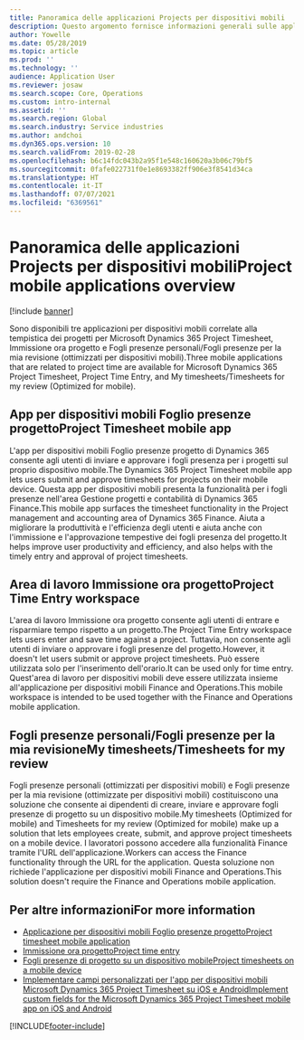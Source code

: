```yaml
---
title: Panoramica delle applicazioni Projects per dispositivi mobili
description: Questo argomento fornisce informazioni generali sulle applicazioni relative alla tempistica dei progetti per Microsoft Dynamics 365 Project Timesheet, Immissione ora progetto e Fogli presenze personali/Fogli presenze disponibili su un dispositivo mobile.
author: Yowelle
ms.date: 05/28/2019
ms.topic: article
ms.prod: ''
ms.technology: ''
audience: Application User
ms.reviewer: josaw
ms.search.scope: Core, Operations
ms.custom: intro-internal
ms.assetid: ''
ms.search.region: Global
ms.search.industry: Service industries
ms.author: andchoi
ms.dyn365.ops.version: 10
ms.search.validFrom: 2019-02-28
ms.openlocfilehash: b6c14fdc043b2a95f1e548c160620a3b06c79bf5
ms.sourcegitcommit: 0fafe022731f0e1e8693382ff906e3f8541d34ca
ms.translationtype: HT
ms.contentlocale: it-IT
ms.lasthandoff: 07/07/2021
ms.locfileid: "6369561"
---
```

# <a name="project-mobile-applications-overview"></a><span data-ttu-id="fb670-103">Panoramica delle applicazioni Projects per dispositivi mobili</span><span class="sxs-lookup"><span data-stu-id="fb670-103">Project mobile applications overview</span></span>

[!include [banner](../includes/banner.md)]

<span data-ttu-id="fb670-104">Sono disponibili tre applicazioni per dispositivi mobili correlate alla tempistica dei progetti per Microsoft Dynamics 365 Project Timesheet, Immissione ora progetto e Fogli presenze personali/Fogli presenze per la mia revisione (ottimizzati per dispositivi mobili).</span><span class="sxs-lookup"><span data-stu-id="fb670-104">Three mobile applications that are related to project time are available for Microsoft Dynamics 365 Project Timesheet, Project Time Entry, and My timesheets/Timesheets for my review (Optimized for mobile).</span></span>

## <a name="project-timesheet-mobile-app"></a><span data-ttu-id="fb670-105">App per dispositivi mobili Foglio presenze progetto</span><span class="sxs-lookup"><span data-stu-id="fb670-105">Project Timesheet mobile app</span></span>

<span data-ttu-id="fb670-106">L'app per dispositivi mobili Foglio presenze progetto di Dynamics 365 consente agli utenti di inviare e approvare i fogli presenza per i progetti sul proprio dispositivo mobile.</span><span class="sxs-lookup"><span data-stu-id="fb670-106">The Dynamics 365 Project Timesheet mobile app lets users submit and approve timesheets for projects on their mobile device.</span></span> <span data-ttu-id="fb670-107">Questa app per dispositivi mobili presenta la funzionalità per i fogli presenze nell'area Gestione progetti e contabilità di Dynamics 365 Finance.</span><span class="sxs-lookup"><span data-stu-id="fb670-107">This mobile app surfaces the timesheet functionality in the Project management and accounting area of Dynamics 365 Finance.</span></span> <span data-ttu-id="fb670-108">Aiuta a migliorare la produttività e l'efficienza degli utenti e aiuta anche con l'immissione e l'approvazione tempestive dei fogli presenza del progetto.</span><span class="sxs-lookup"><span data-stu-id="fb670-108">It helps improve user productivity and efficiency, and also helps with the timely entry and approval of project timesheets.</span></span>

## <a name="project-time-entry-workspace"></a><span data-ttu-id="fb670-109">Area di lavoro Immissione ora progetto</span><span class="sxs-lookup"><span data-stu-id="fb670-109">Project Time Entry workspace</span></span>

<span data-ttu-id="fb670-110">L'area di lavoro Immissione ora progetto consente agli utenti di entrare e risparmiare tempo rispetto a un progetto.</span><span class="sxs-lookup"><span data-stu-id="fb670-110">The Project Time Entry workspace lets users enter and save time against a project.</span></span> <span data-ttu-id="fb670-111">Tuttavia, non consente agli utenti di inviare o approvare i fogli presenze del progetto.</span><span class="sxs-lookup"><span data-stu-id="fb670-111">However, it doesn't let users submit or approve project timesheets.</span></span> <span data-ttu-id="fb670-112">Può essere utilizzata solo per l'inserimento dell'orario.</span><span class="sxs-lookup"><span data-stu-id="fb670-112">It can be used only for time entry.</span></span> <span data-ttu-id="fb670-113">Quest'area di lavoro per dispositivi mobili deve essere utilizzata insieme all'applicazione per dispositivi mobili Finance and Operations.</span><span class="sxs-lookup"><span data-stu-id="fb670-113">This mobile workspace is intended to be used together with the Finance and Operations mobile application.</span></span>

## <a name="my-timesheetstimesheets-for-my-review"></a><span data-ttu-id="fb670-114">Fogli presenze personali/Fogli presenze per la mia revisione</span><span class="sxs-lookup"><span data-stu-id="fb670-114">My timesheets/Timesheets for my review</span></span>

<span data-ttu-id="fb670-115">Fogli presenze personali (ottimizzati per dispositivi mobili) e Fogli presenze per la mia revisione (ottimizzate per dispositivi mobili) costituiscono una soluzione che consente ai dipendenti di creare, inviare e approvare fogli presenze di progetto su un dispositivo mobile.</span><span class="sxs-lookup"><span data-stu-id="fb670-115">My timesheets (Optimized for mobile) and Timesheets for my review (Optimized for mobile) make up a solution that lets employees create, submit, and approve project timesheets on a mobile device.</span></span> <span data-ttu-id="fb670-116">I lavoratori possono accedere alla funzionalità Finance tramite l'URL dell'applicazione.</span><span class="sxs-lookup"><span data-stu-id="fb670-116">Workers can access the Finance functionality through the URL for the application.</span></span> <span data-ttu-id="fb670-117">Questa soluzione non richiede l'applicazione per dispositivi mobili Finance and Operations.</span><span class="sxs-lookup"><span data-stu-id="fb670-117">This solution doesn't require the Finance and Operations mobile application.</span></span>

## <a name="for-more-information"></a><span data-ttu-id="fb670-118">Per altre informazioni</span><span class="sxs-lookup"><span data-stu-id="fb670-118">For more information</span></span>

- [<span data-ttu-id="fb670-119">Applicazione per dispositivi mobili Foglio presenze progetto</span><span class="sxs-lookup"><span data-stu-id="fb670-119">Project timesheet mobile application</span></span>](project-timesheet.md)
- [<span data-ttu-id="fb670-120">Immissione ora progetto</span><span class="sxs-lookup"><span data-stu-id="fb670-120">Project time entry</span></span>]( project-time-entry-mobile-workspace.md)
- [<span data-ttu-id="fb670-121">Fogli presenze di progetto su un dispositivo mobile</span><span class="sxs-lookup"><span data-stu-id="fb670-121">Project timesheets on a mobile device</span></span>](Mobile-timesheets.md)
- [<span data-ttu-id="fb670-122">Implementare campi personalizzati per l'app per dispositivi mobili Microsoft Dynamics 365 Project Timesheet su iOS e Android</span><span class="sxs-lookup"><span data-stu-id="fb670-122">Implement custom fields for the Microsoft Dynamics 365 Project Timesheet mobile app on iOS and Android</span></span>](custom-fields-mobile.md)


[!INCLUDE[footer-include](../includes/footer-banner.md)]